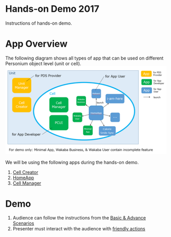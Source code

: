# Hands-on Demo 2017  
Instructions of hands-on demo.  

# App Overview  
The following diagram shows all types of app that can be used on different Personium object level (unit or cell).  
![App Overview](doc/app_overview.png)  

We will be using the following apps during the hands-on demo.  

1. [Cell Creator](https://github.com/personium/app-uc-cell-creator-wizard)  
1. [HomeApp](https://github.com/personium/app-cc-home)  
1. [Cell Manager](https://github.com/personium/app-uc-unit-manager)  

# Demo  
1. Audience can follow the instructions from the [Basic & Advance Scenarios](README_audience.md)  
1. Presenter must interact with the audience with [friendly actions](README_presenter.md)  
